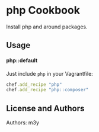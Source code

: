 php Cookbook
============
Install php and around packages.

Usage
-----
#### php::default
Just include `php` in your Vagrantfile:

```ruby
chef.add_recipe "php"
chef.add_recipe "php::composer"
```
License and Authors
-------------------
Authors: m3y
